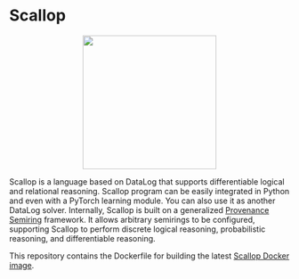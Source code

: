 # Scallop
<p align="center">
  <img width="240" height="240" src="https://github.com/scallop-lang/scallop/raw/master/res/icons/scallop-logo-ws-512.png" />
</p>

Scallop is a language based on DataLog that supports differentiable logical and relational reasoning.
Scallop program can be easily integrated in Python and even with a PyTorch learning module. You can also use it as another DataLog solver.
Internally, Scallop is built on a generalized [Provenance Semiring](https://repository.upenn.edu/cgi/viewcontent.cgi?article=1022&context=db_research) framework.
It allows arbitrary semirings to be configured, supporting Scallop to perform discrete logical reasoning, probabilistic reasoning, and differentiable reasoning.

This repository contains the Dockerfile for building the latest [Scallop Docker image](https://hub.docker.com/r/nvelingker/scallop).
